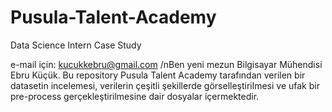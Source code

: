 # Pusula-Talent-Academy
Data Science Intern Case Study

e-mail için: kucukkebru@gmail.com
/nBen yeni mezun Bilgisayar Mühendisi Ebru Küçük. 
Bu repository Pusula Talent Academy tarafından verilen bir datasetin incelemesi, verilerin çeşitli şekillerde görselleştirilmesi ve ufak bir pre-process gerçekleştirilmesine dair dosyalar içermektedir.

